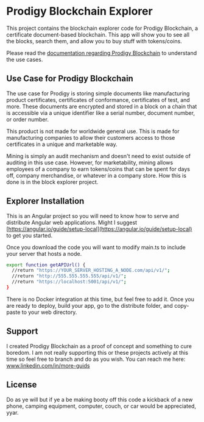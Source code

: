 # Prodigy Blockchain Explorer
This project contains the blockchain explorer code for Prodigy Blockchain, a certificate document-based blockchain. This app will show you to see all the blocks, search them, and allow you to buy stuff with tokens/coins.

Please read the [documentation regarding Prodigy Blockchain](https://prodigychain.bit.ai/rdc/j9xA8uLDLVOgIZtL) to understand the use cases.

## Use Case for Prodigy Blockchain
The use case for Prodigy is storing simple documents like manufacturing product certificates, certificates of conformance, certificates of test, and more. These documents are encrypted and stored in a block on a chain that is accessible via a unique identifier like a serial number, document number, or order number. 

This product is not made for worldwide general use. This is made for manufacturing companies to allow their customers access to those certificates in a unique and marketable way.

Mining is simply an audit mechanism and doesn't need to exist outside of auditing in this use case. However, for marketability, mining allows employees of a company to earn tokens/coins that can be spent for days off, company merchandise, or whatever in a company store. How this is done is in the block explorer project. 

## Explorer Installation
This is an Angular project so you will need to know how to serve and distribute Angular web applications. Might I suggest [https://angular.io/guide/setup-local](https://angular.io/guide/setup-local) to get you started.

Once you download the code you will want to modify main.ts to include your server that hosts a node.
```bash
export function getAPIUrl() {
  //return "https://YOUR_SERVER_HOSTING_A_NODE.com/api/v1/";
  //return "http://555.555.555.555/api/v1/";
  //return "https://localhost:5001/api/v1/";
}
```
There is no Docker integration at this time, but feel free to add it. Once you are ready to deploy, build your app, go to the distribute folder, and copy-paste to your web directory.

## Support
I created Prodigy Blockchain as a proof of concept and something to cure boredom. I am not really supporting this or these projects actively at this time so feel free to branch and do as you wish. You can reach me here: www.linkedin.com/in/more-guids

## License
Do as ye will but if ye a be making booty off this code a kickback of a new phone, camping equipment, computer, couch, or car would be appreciated, yyar.
